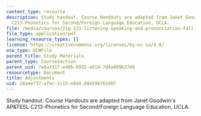 ```yaml
---
content_type: resource
description: Study handout. Course Handouts are adapted from Janet Goodwin's AP&TESL
  C213-Phonetics for Second/Foreign Language Education, UCLA.
file: /media/courses/21g-223-listening-speaking-and-pronunciation-fall-2004/28a4e737afec1c15e0d4dda59b762d87_MIT21G_223F04_adjustments.pdf
file_type: application/pdf
learning_resource_types: []
license: https://creativecommons.org/licenses/by-nc-sa/4.0/
ocw_type: OCWFile
parent_title: Study Materials
parent_type: CourseSection
parent_uid: 7a8a3317-ed8b-b932-e814-7d4a80963749
resourcetype: Document
title: Adjustments
uid: 28a4e737-afec-1c15-e0d4-dda59b762d87
---
```

Study handout. Course Handouts are adapted from Janet Goodwin's AP&TESL C213-Phonetics for Second/Foreign Language Education, UCLA.